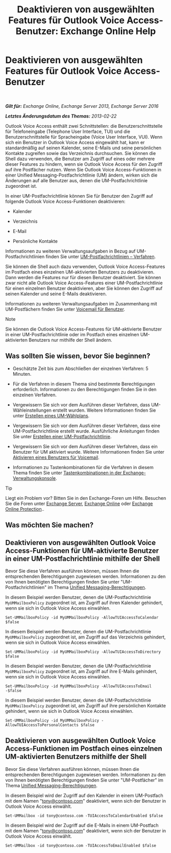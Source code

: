 ﻿---
title: 'Deaktivieren von ausgewählten Features für Outlook Voice Access-Benutzer: Exchange Online Help'
TOCTitle: Deaktivieren von ausgewählten Features für Outlook Voice Access-Benutzer
ms:assetid: 37421edf-af60-4ca9-9e8b-262b8b851607
ms:mtpsurl: https://technet.microsoft.com/de-de/library/Gg602126(v=EXCHG.150)
ms:contentKeyID: 50554770
ms.date: 05/23/2018
mtps_version: v=EXCHG.150
ms.translationtype: MT
---

# Deaktivieren von ausgewählten Features für Outlook Voice Access-Benutzer

 

_**Gilt für:** Exchange Online, Exchange Server 2013, Exchange Server 2016_

_**Letztes Änderungsdatum des Themas:** 2013-02-22_

Outlook Voice Access enthält zwei Schnittstellen: die Benutzerschnittstelle für Telefoneingabe (Telephone User Interface, TUI) und die Benutzerschnittstelle für Spracheingabe (Voice User Interface, VUI). Wenn sich ein Benutzer in Outlook Voice Access eingewählt hat, kann er standardmäßig auf seinen Kalender, seine E-Mails und seine persönlichen Kontakte zugreifen sowie das Verzeichnis durchsuchen. Sie können die Shell dazu verwenden, die Benutzer am Zugriff auf eines oder mehrere dieser Features zu hindern, wenn sie Outlook Voice Access für den Zugriff auf ihre Postfächer nutzen. Wenn Sie Outlook Voice Access-Funktionen in einer Unified Messaging-Postfachrichtlinie (UM) ändern, wirken sich die Änderungen auf alle Benutzer aus, denen die UM-Postfachrichtlinie zugeordnet ist.

In einer UM-Postfachrichtlinie können Sie für Benutzer den Zugriff auf folgende Outlook Voice Access-Funktionen deaktivieren:

  - Kalender

  - Verzeichnis

  - E-Mail

  - Persönliche Kontakte

Informationen zu weiteren Verwaltungsaufgaben in Bezug auf UM-Postfachrichtlinien finden Sie unter [UM-Postfachrichtlinien – Verfahren](um-mailbox-policy-procedures-exchange-2013-help.md).

Sie können die Shell auch dazu verwenden, Outlook Voice Access-Features im Postfach eines einzelnen UM-aktivierten Benutzers zu deaktivieren. Dann werden die Features nur für diesen Benutzer deaktiviert. Sie können zwar nicht alle Outlook Voice Access-Features einer UM-Postfachrichtlinie für einen einzelnen Benutzer deaktivieren, aber Sie können den Zugriff auf seinen Kalender und seine E-Mails deaktivieren.

Informationen zu weiteren Verwaltungsaufgaben im Zusammenhang mit UM-Postfächern finden Sie unter [Voicemail für Benutzer](voice-mail-for-users-exchange-2013-help.md).


> [!NOTE]
> Sie können die Outlook Voice Access-Features für UM-aktivierte Benutzer in einer UM-Postfachrichtlinie oder im Postfach eines einzelnen UM-aktivierten Benutzers nur mithilfe der Shell ändern.



## Was sollten Sie wissen, bevor Sie beginnen?

  - Geschätzte Zeit bis zum Abschließen der einzelnen Verfahren: 5 Minuten.

  - Für die Verfahren in diesem Thema sind bestimmte Berechtigungen erforderlich. Informationen zu den Berechtigungen finden Sie in den einzelnen Verfahren.

  - Vergewissern Sie sich vor dem Ausführen dieser Verfahren, dass UM-Wähleinstellungen erstellt wurden. Weitere Informationen finden Sie unter [Erstellen eines UM-Wählplans](create-a-um-dial-plan-exchange-2013-help.md).

  - Vergewissern Sie sich vor dem Ausführen dieser Verfahren, dass eine UM-Postfachrichtlinie erstellt wurde. Ausführliche Anleitungen finden Sie unter [Erstellen einer UM-Postfachrichtlinie](create-a-um-mailbox-policy-exchange-2013-help.md).

  - Vergewissern Sie sich vor dem Ausführen dieser Verfahren, dass ein Benutzer für UM aktiviert wurde. Weitere Informationen finden Sie unter [Aktivieren eines Benutzers für Voicemail](enable-a-user-for-voice-mail-exchange-2013-help.md).

  - Informationen zu Tastenkombinationen für die Verfahren in diesem Thema finden Sie unter [Tastenkombinationen in der Exchange-Verwaltungskonsole](keyboard-shortcuts-in-the-exchange-admin-center-exchange-online-protection-help.md).


> [!TIP]
> Liegt ein Problem vor? Bitten Sie in den Exchange-Foren um Hilfe. Besuchen Sie die Foren unter <A href="https://go.microsoft.com/fwlink/p/?linkid=60612">Exchange Server</A>, <A href="https://go.microsoft.com/fwlink/p/?linkid=267542">Exchange Online</A> oder <A href="https://go.microsoft.com/fwlink/p/?linkid=285351">Exchange Online Protection</A>..



## Was möchten Sie machen?

## Deaktivieren von ausgewählten Outlook Voice Access-Funktionen für UM-aktivierte Benutzer in einer UM-Postfachrichtlinie mithilfe der Shell

Bevor Sie diese Verfahren ausführen können, müssen Ihnen die entsprechenden Berechtigungen zugewiesen werden. Informationen zu den von Ihnen benötigten Berechtigungen finden Sie unter "UM-Postfachrichtlinien" im Thema [Unified Messaging-Berechtigungen](unified-messaging-permissions-exchange-2013-help.md).

In diesem Beispiel werden Benutzer, denen die UM-Postfachrichtlinie `MyUMMailboxPolicy` zugeordnet ist, am Zugriff auf ihren Kalender gehindert, wenn sie sich in Outlook Voice Access einwählen.

    Set-UMMailboxPolicy -id MyUMMailboxPolicy -AllowTUIAccessToCalendar $false

In diesem Beispiel werden Benutzer, denen die UM-Postfachrichtlinie `MyUMMailboxPolicy` zugeordnet ist, am Zugriff auf das Verzeichnis gehindert, wenn sie sich in Outlook Voice Access einwählen.

    Set-UMMailboxPolicy -id MyUMMailboxPolicy -AllowTUIAccessToDirectory $false

In diesem Beispiel werden Benutzer, denen die UM-Postfachrichtlinie `MyUMMailboxPolicy` zugeordnet ist, am Zugriff auf ihre E-Mails gehindert, wenn sie sich in Outlook Voice Access einwählen.

    Set-UMMailboxPolicy -id MyUMMailboxPolicy -AllowTUIAccessToEmail -$false

In diesem Beispiel werden Benutzer, denen die UM-Postfachrichtlinie `MyUMMailboxPolicy` zugeordnet ist, am Zugriff auf ihre persönlichen Kontakte gehindert, wenn sie sich in Outlook Voice Access einwählen.

    Set-UMMailboxPolicy -id MyUMMailboxPolicy -AllowTUIAccessToPersonalContacts $false

## Deaktivieren von ausgewählten Outlook Voice Access-Funktionen im Postfach eines einzelnen UM-aktivierten Benutzers mithilfe der Shell

Bevor Sie diese Verfahren ausführen können, müssen Ihnen die entsprechenden Berechtigungen zugewiesen werden. Informationen zu den von Ihnen benötigten Berechtigungen finden Sie unter "UM-Postfächer" im Thema [Unified Messaging-Berechtigungen](unified-messaging-permissions-exchange-2013-help.md).

In diesem Beispiel wird der Zugriff auf den Kalender in einem UM-Postfach mit dem Namen "tony@contoso.com" deaktiviert, wenn sich der Benutzer in Outlook Voice Access einwählt.

    Set-UMMailbox -id tony@contoso.com -TUIAccessToCalendarEnabled $false

In diesem Beispiel wird der Zugriff auf die E-Mails in einem UM-Postfach mit dem Namen "tony@contoso.com" deaktiviert, wenn sich der Benutzer in Outlook Voice Access einwählt.

    Set-UMMailbox -id tony@contoso.com -TUIAccessToEmailEnabled $false

